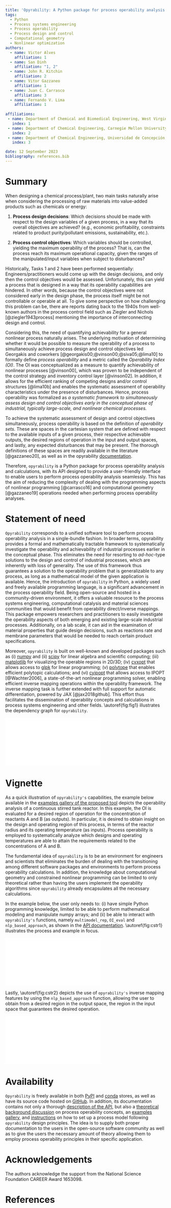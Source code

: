 ```yaml
---
title: 'Opyrability: A Python package for process operability analysis'
tags:
  - Python
  - Process systems engineering
  - Process operability
  - Process design and control
  - Computational geometry
  - Nonlinear optimization
authors:
  - name: Victor Alves
    affiliation: 1
  - name: San Dinh
    affiliation: "1, 2"
  - name: John R. Kitchin
    affiliation: 2
  - name: Vitor Gazzaneo
    affiliation: 1
  - name: Juan C. Carrasco
    affiliation: 3
  - name: Fernando V. Lima
    affiliation: 1
  
affiliations:
 - name: Department of Chemical and Biomedical Engineering, West Virginia University, Morgantown, West Virginia, USA
   index: 1
 - name: Department of Chemical Engineering, Carnegie Mellon University, Pittsburgh, Pennsylvania, USA
   index: 2
 - name: Department of Chemical Engineering, Universidad de Concepción, Concepción, Chile
   index: 3

date: 12 September 2023
bibliography: references.bib
---
```


# Summary

When designing a chemical process/plant, two main tasks
naturally arise when considering the processing of 
raw materials into value-added products such as chemicals
or energy:

1.	**Process design decisions**: Which decisions should be
	made with respect to the design variables of a given process,
	in a way that its overall objectives are
	achieved? (e.g., economic profitability, constraints related to
	product purity/pollutant emissions, sustainability, etc.).

2.	**Process control objectives**: Which variables
	should be controlled, yielding the maximum operability of the process?
	That is, can the process reach its maximum operational capacity, given the 
	ranges of the manipulated/input variables when subject to disturbances?

Historically, Tasks 1 and 2 have been performed sequentially: Engineers/practitioners would come up with the design decisions, 
and only then the control objectives would be assessed. Unfortunately, this can 
yield a process that is designed in a way that its operability capabilities
are hindered. In other words, because the control objectives were
not considered early in the design phase, the process itself might be not
controllable or operable at all. To give some perspective on how challenging this
problem can be, there are reports dating back to the 1940s from well-known authors in the process control field such as Ziegler and Nichols 
[@ziegler1943process] mentioning the importance of interconnecting design and control.

Considering this, the need of quantifying achievability for a general nonlinear
process naturally arises. The underlying motivation of determining whether it would be possible to measure the operability of a process to simultaneously achieve process design and control objectives led Georgakis and coworkers [@georgakis00;@vinson00;@siva05;@lima10]
to formally define *process operability*
and a metric called the *Operability Index (OI)*. The OI was conceptualized as a measure to quantify achievability of nonlinear processes [@vinson00], which was proven to be independent of the control strategy and inventory control layer [@vinson02]. In addition, it allows for the efficient ranking of competing designs and/or control structures [@lima10b] and enables the systematic assessment of operability characteristics under the presence of disturbances. Hence,
process operability was formalized as *a systematic framework to simultaneously assess design and control objectives early in the conceptual phase of industrial, typically large-scale, and nonlinear chemical processes.*

To achieve the systematic assessment of design and control objectives simultaneously, 
process operability is based on the definition of *operability sets*. These are spaces in the cartesian system that are defined with respect to the available inputs of a given process, their respective achievable outputs, the desired regions of operation in the input and output spaces, and lastly, any expected disturbances that may be present. The thorough definitions of these spaces are
readily available in the literature [@gazzaneo20], as well as in the opyrability [documentation](https://codes-group.github.io/opyrability/operability_overview.html).

Therefore, ``opyrability`` is a Python package for process operability analysis and calculations, with its
API designed to provide a user-friendly interface to enable users to perform process operability analysis seamlessly. This has the aim of reducing the complexity of dealing with the programming aspects of nonlinear programming [@carrasco16] and computational geometry [@gazzaneo19] operations needed when performing process operability analyses. 


# Statement of need

``Opyrability`` corresponds to a unified software tool to perform process operability
analysis in a single-bundle fashion. In broader terms, opyrability
provides a formal and mathematically tractable framework to systematically investigate the
operability and achievability of industrial processes earlier in the conceptual phase. This
eliminates the need for resorting to *ad-hoc*-type solutions to the design and control
of industrial processes, which are inherently with loss of generality. The use of this framework thus guarantees a solution to the operability problem that
is generalizable to any process, as long as a mathematical model of the given application is available.
Hence, the introduction of ``opyrability`` in Python, a widely used and freely available programming language, is a significant advancement in the process operability field. Being open-source and hosted in a community-driven environment, it offers a valuable resource to the process systems engineering, computational catalysis and material sciences communities that would benefit from operability direct/inverse mappings. This package empowers researchers and practitioners to easily investigate the operability aspects of both emerging and existing large-scale industrial processes. Additionally, on a lab scale, it can aid in the examination of material properties that guide design decisions, such as reactions rate and membrane parameters that would be needed to reach certain product specifications.

Moreover, ``opyrability`` is built on well-known and developed packages such as (i) [numpy](https://numpy.org/) and (ii) [scipy](https://numpy.org/) for linear algebra and scientific computing; (iii) [matplotlib](https://matplotlib.org/) for visualizing the operable regions in 2D/3D; (iv) [cvxopt](https://cvxopt.org/) that allows access to 
[glpk](https://www.gnu.org/software/glpk/) for linear programming; (v) [polytope](https://tulip-control.github.io/polytope/) that enables efficient polytopic calculations; and (vi) [cyipopt](https://cyipopt.readthedocs.io/en/latest/?badge=latest) that allows access to IPOPT [@Wachter2006], a state-of-the-art
nonlinear programming solver, enabling efficient inverse mapping operations within the operability framework. The inverse mapping task is further extended with full support for automatic differentiation, powered by JAX [@jax2018github]. This effort thus facilitates the 
dissemination of operability concepts and calculations in process systems engineering and other fields. \autoref{fig:fig1}
illustrates the dependency graph for ``opyrability``.


![Dependency graph generated with [pydeps](https://github.com/thebjorn/pydeps/) illustrating all numerical packages and visualization tools used in ``opyrability``.\label{fig:fig1}](./images/dependencies_opyrability.pdf)

# Vignette

As a quick illustration of ``opyrability's`` capabilities, the example below available
in the [examples gallery of the proposed tool](https://codes-group.github.io/opyrability/examples_gallery/index_example_gallery.html)
depicts the operability analysis of a continuous stirred tank reactor. In this example,
the OI is evaluated for a desired region of operation for the concentration of reactants A and B (as outputs). In particular, it is desired to obtain insight
on the design and operating region of this process, in terms of the reactor
radius and its operating temperature (as inputs). Process operability is employed to systematically analyze which designs and operating temperatures are able to
attain the requirements related to the concentrations of A and B.

The fundamental idea of ``opyrability`` is to be an environment for engineers
and scientists that eliminates the burden of dealing with the
transitioning among different software packages and environments to perform process
operability calculations. In
addition, the knowledge about computational geometry and constrained nonlinear 
programming can be limited to only theoretical rather than having the users 
implement the operability algorithms since ``opyrability`` already encapsulates all
the necessary calculations.

In the example below, the user only needs to: (i) have simple Python programming knowledge, limited to be able to perform mathematical modeling
and manipulate numpy arrays; and (ii) be able to interact with ``opyrability's``
functions, namely ``multimodel_rep``, ``OI_eval`` and ``nlp_based_approach``, as shown in the [API documentation](https://codes-group.github.io/opyrability/api.html).
\autoref{fig:cstr1} illustrates the process and example in focus.


![``Opyrability`` multimodel representation. (A) Chemical reactor schematic. (B) Jupyter notebook illustrating the use of the ``multimodel_rep`` and  ``OI_eval`` functions, as well as the set-up of these. (C) Visualization of the Achievable Output Set for the continuous stirred tank reactor example including the operable boundaries of the process studied. (D) Quantification of the Operability Index (OI), in which ``opyrability`` calculates that 39.14% of the desired operation can be achieved.\label{fig:cstr1}](./images/cstr_process_1.pdf)

Lastly, \autoref{fig:cstr2} depicts the use of ``opyrability's`` inverse mapping
features by using the ``nlp_based_approach`` function, allowing the user to obtain from a desired region in the output space, the region
in the input space that guarantees the desired operation.

![``opyrability's`` inverse mapping using ``nlp_based_approach``, in which the input space that guarantees the desired output set region is attained.\label{fig:cstr2}](./images/cstr_process_2.pdf)

# Availability

``Opyrability`` is freely available in both [PyPI](https://pypi.org/project/opyrability/) and [conda](https://anaconda.org/codes-group/opyrability) stores, as well as 
have its source code hosted on [GitHub](https://github.com/CODES-group/opyrability). In addition, its documentation contains
not only a thorough [description of the API](https://codes-group.github.io/opyrability/api.html), but also a [theoretical background discussion](https://codes-group.github.io/opyrability/operability_overview.html)
on process operability concepts, an [examples gallery](https://codes-group.github.io/opyrability/examples_gallery/index_example_gallery.html), and [instructions](https://codes-group.github.io/opyrability/process_model.html) on how to set up a process model
following ``opyrability`` design principles. The idea is to supply both proper documentation to
the users in the open-source software community as well as to give the users the necessary amount of theory allowing them to employ process operability principles in their specific application.
 
# Acknowledgements

The authors acknowledge the support from the National Science Foundation CAREER Award 1653098.

# References
